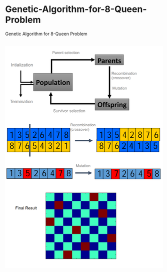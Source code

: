 # Genetic-Algorithm-for-8-Queen-Problem
Genetic Algorithm for 8-Queen Problem

<br/><img src='/genetic-alg.png'>
